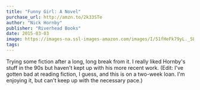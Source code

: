 ```yaml
---
title: "Funny Girl: A Novel"
purchase_url: http://amzn.to/2k33STe
author: "Nick Hornby"
publisher: "Riverhead Books"
date: 2015-03-03
image: https://images-na.ssl-images-amazon.com/images/I/51fHeFk79yL._SL75_.jpg
tags:
---
```


Trying some fiction after a long, long break from it. I really liked Hornby's
stuff in the 90s but haven't kept up with his more recent work. (Edit: I've
gotten bad at reading fiction, I guess, and this is on a two-week loan. I'm
enjoying it, but can't keep up with the necessary pace.)
